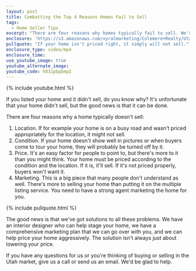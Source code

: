 ```yaml
---
layout: post
title: Combatting the Top 4 Reasons Homes Fail to Sell
tags:
  - Home Seller Tips
excerpt: "There are four reasons why homes typically fail to sell. We've got a list of the top four reasons homes fail to sell, as well as solutions for all of them."
enclosure: 'https://s3.amazonaws.com/vyralmarketing/Colemere+Realty/Utah+Real+Estate+Reasons+your+home+won%27t+sell.mp4'
pullquote: "If your home isn't priced right, it simply will not sell."
enclosure_type: video/mp4
enclosure_time:
use_youtube_image: true
youtube_alternate_image:
youtube_code: h83ipbpbmpI
---
```



{% include youtube.html %}

If you listed your home and it didn't sell, do you know why? It's unfortunate that your home didn't sell, but the good news is that it can be done.

There are four reasons why a home typically doesn't sell:

1. <div>Location. If for example your home is on a busy road and wasn't priced appropriately for the location, it might not sell.</div>
2. <div>Condition. If your home doesn't show well in pictures or when buyers come to tour your home, they will probably be turned off by it.</div>
3. <div>Price. It's an easy factor for people to point to, but there's more to it than you might think. Your home must be priced according to the condition and the location. If it is, it'll sell. If it's not priced properly, buyers won't want it.</div>
4. <div>Marketing. This is a big piece that many people don't understand as well. There's more to selling your home than putting it on the multiple listing service. You need to have a strong agent marketing the home for you.</div>

{% include pullquote.html %}

The good news is that we've got solutions to all these problems. We have an interior designer who can help stage your home, we have a comprehensive marketing plan that we can go over with you, and we can help price your home aggressively. The solution isn't always just about lowering your price.

If you have any questions for us or you're thinking of buying or selling in the Utah market, give us a call or send us an email. We'd be glad to help.
